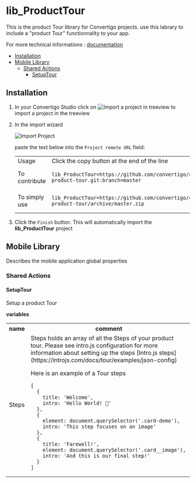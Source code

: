 


# lib_ProductTour

This is the product Tour library for Convertigo projects. use this labrary to include a "product Tour" functionnality to your app. 


For more technical informations : [documentation](./project.md)

- [Installation](#installation)
- [Mobile Library](#mobile-library)
    - [Shared Actions](#shared-actions)
        - [SetupTour](#setuptour)


## Installation

1. In your Convertigo Studio click on ![](https://github.com/convertigo/convertigo/blob/develop/eclipse-plugin-studio/icons/studio/project_import.gif?raw=true "Import a project in treeview") to import a project in the treeview
2. In the import wizard

   ![](https://github.com/convertigo/convertigo/blob/develop/eclipse-plugin-studio/tomcat/webapps/convertigo/templates/ftl/project_import_wzd.png?raw=true "Import Project")
   
   paste the text below into the `Project remote URL` field:
   <table>
     <tr><td>Usage</td><td>Click the copy button at the end of the line</td></tr>
     <tr><td>To contribute</td><td>

     ```
     lib_ProductTour=https://github.com/convertigo/c8oprj-product-tour.git:branch=master
     ```
     </td></tr>
     <tr><td>To simply use</td><td>

     ```
     lib_ProductTour=https://github.com/convertigo/c8oprj-product-tour/archive/master.zip
     ```
     </td></tr>
    </table>
3. Click the `Finish` button. This will automatically import the __lib_ProductTour__ project


## Mobile Library

Describes the mobile application global properties

### Shared Actions

#### SetupTour

Setup a product Tour

**variables**

<table>
<tr>
<th>name</th><th>comment</th>
</tr>
<tr>
<td>Steps</td><td>Steps holds an array of all the Steps of your product tour. Please see intro.js configuration for more information about setting up the steps
[Intro.js steps](https://introjs.com/docs/tour/examples/json-config)

Here is an example of a Tour steps 


```
[
  {
    title: 'Welcome',
    intro: 'Hello World! 👋'
  },
  {
    element: document.querySelector('.card-demo'),
    intro: 'This step focuses on an image'
  },
  {
    title: 'Farewell!',
    element: document.querySelector('.card__image'),
    intro: 'And this is our final step!'
  }
]
```
</td>
</tr>
</table>



